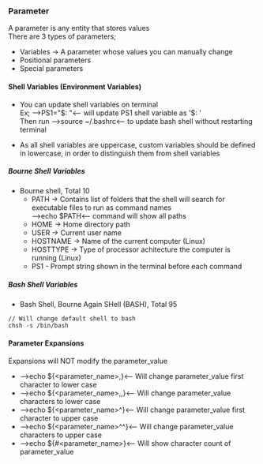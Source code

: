 ### Parameter

A parameter is any entity that stores values <br>
There are 3 types of parameters; <br>

- Variables -> A parameter whose values you can manually change
- Positional parameters
- Special parameters

#### Shell Variables (Environment Variables)

- You can update shell variables on terminal <br>
Ex; -->PS1="$: "<-- will update PS1 shell variable as '$: ' <br>
Then run -->source ~/.bashrc<-- to update bash shell without restarting terminal

- As all shell variables are uppercase, custom variables should be defined in lowercase, in order to distinguish them from shell variables

##### Bourne Shell Variables
- Bourne shell, Total 10
  - PATH -> Contains list of folders that the shell will search for executable files to run as command names <br>
  -->echo $PATH<-- command will show all paths
  - HOME -> Home directory path
  - USER -> Current user name
  - HOSTNAME -> Name of the current computer (Linux)
  - HOSTTYPE -> Type of processor achitecture the computer is running (Linux)
  - PS1 - Prompt string shown in the terminal before each command

##### Bash Shell Variables 
- Bash Shell, Bourne Again SHell (BASH), Total 95

```
// Will change default shell to bash
chsh -s /bin/bash
```
#### Parameter Expansions

Expansions will NOT modify the parameter_value

- -->echo ${<parameter_name>,}<-- Will change parameter_value first character to lower case
- -->echo ${<parameter_name>,,}<-- Will change parameter_value characters to lower case
- -->echo ${<parameter_name>^}<-- Will change parameter_value first character to upper case
- -->echo ${<parameter_name>^^}<-- Will change parameter_value characters to upper case
- -->echo ${#<parameter_name>}<-- Will show character count of parameter_value